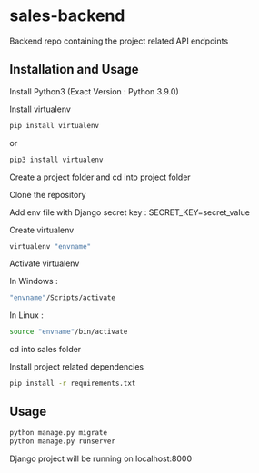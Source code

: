 # sales-backend
Backend repo containing the project related API endpoints


## Installation and Usage

Install Python3 (Exact Version : Python 3.9.0)

Install virtualenv

```bash
pip install virtualenv
```
or
```bash
pip3 install virtualenv
```
Create a project folder and cd into project folder

Clone the repository

Add env file with Django secret key : SECRET_KEY=secret_value

Create virtualenv
```bash
virtualenv "envname"
```

Activate virtualenv

In Windows : 
```bash
"envname"/Scripts/activate
```
In Linux : 
```bash
source "envname"/bin/activate
```

cd into sales folder 

Install project related dependencies

```bash
pip install -r requirements.txt
```

## Usage

```bash
python manage.py migrate
python manage.py runserver
```

Django project will be running on localhost:8000

